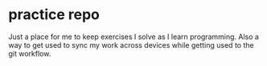 # practice repo

Just a place for me to keep exercises I solve as I learn programming. Also a way to get used to sync my work across devices while getting used to the git workflow.
